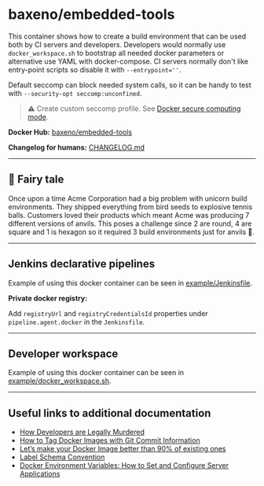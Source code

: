 # baxeno/embedded-tools

This container shows how to create a build environment that can be used both by CI servers and developers.
Developers would normally use `docker_workspace.sh` to bootstrap all needed docker parameters or alternative use YAML with docker-compose.
CI servers normally don't like entry-point scripts so disable it with `--entrypoint=''`.

Default seccomp can block needed system calls, so it can be handy to test with `--security-opt seccomp:unconfined`.

> :warning: Create custom seccomp profile. See [Docker secure computing mode](https://docs.docker.com/engine/security/seccomp/).

**Docker Hub:** [baxeno/embedded-tools](https://hub.docker.com/r/baxeno/embedded-tools)

**Changelog for humans:** [CHANGELOG.md](CHANGELOG.md)

---
:unicorn: Fairy tale
---

Once upon a time Acme Corporation had a big problem with unicorn build environments.
They shipped everything from bird seeds to explosive tennis balls.
Customers loved their products which meant Acme was producing 7 different versions of anvils.
This poses a challenge since 2 are round, 4 are square and 1 is hexagon so it required
3 build environments just for anvils :hammer:.

---
Jenkins declarative pipelines
---

Example of using this docker container can be seen in [example/Jenkinsfile](example/Jenkinsfile).

**Private docker registry:**

Add `registryUrl` and `registryCredentialsId` properties under `pipeline.agent.docker` in the `Jenkinsfile`.

---
Developer workspace
---

Example of using this docker container can be seen in [example/docker_workspace.sh](example/docker_workspace.sh).

---
Useful links to additional documentation
---

- [How Developers are Legally Murdered](https://www.praqma.com/stories/legally-murdered-developers/)
- [How to Tag Docker Images with Git Commit Information](https://blog.scottlowe.org/2017/11/08/how-tag-docker-images-git-commit-information/)
- [Let’s make your Docker Image better than 90% of existing ones](https://medium.com/@chamilad/lets-make-your-docker-image-better-than-90-of-existing-ones-8b1e5de950d)
- [Label Schema Convention](http://label-schema.org/rc1/)
- [Docker Environment Variables: How to Set and Configure Server Applications](https://stackify.com/docker-environment-variables/)
